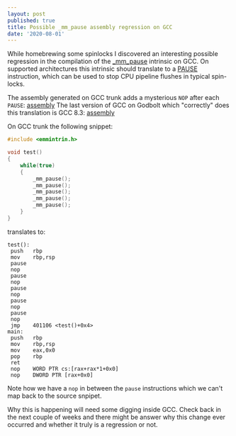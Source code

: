 ```yaml
---
layout: post
published: true
title: Possible _mm_pause assembly regression on GCC
date: '2020-08-01'
---
```


While homebrewing some spinlocks I discovered an interesting possible regression in the compilation of the [_mm_pause](https://software.intel.com/sites/landingpage/IntrinsicsGuide/#text=_mm_pause&expand=4141,4141) intrinsic on GCC. On supported architectures this intrinsic should translate to a [PAUSE](https://c9x.me/x86/html/file_module_x86_id_232.html) instruction, which can be used to stop CPU pipeline flushes in typical spin-locks.

The assembly generated on GCC trunk adds a mysterious `NOP` after each `PAUSE`: [assembly](https://godbolt.org/z/PrWxrT)
The last version of GCC on Godbolt which "correctly" does this translation is GCC 8.3: [assembly](https://godbolt.org/z/666sGo)

On GCC trunk the following snippet:

```c++
#include <emmintrin.h>

void test()
{
    while(true)
    {
        _mm_pause();
        _mm_pause();
        _mm_pause();
        _mm_pause();
        _mm_pause();
    }
}
```

translates to:

```
test():
 push   rbp
 mov    rbp,rsp
 pause
 nop
 pause
 nop
 pause  
 nop
 pause  
 nop
 pause  
 nop
 jmp    401106 <test()+0x4>
main:
 push   rbp
 mov    rbp,rsp
 mov    eax,0x0
 pop    rbp
 ret    
 nop    WORD PTR cs:[rax+rax*1+0x0]
 nop    DWORD PTR [rax+0x0]
```

Note how we have a `nop` in between the `pause` instructions which we can't map back to the source snpipet.

Why this is happening will need some digging inside GCC. Check back in the next couple of weeks and there might be answer why this change ever occurred and whether it truly is a regression or not.

